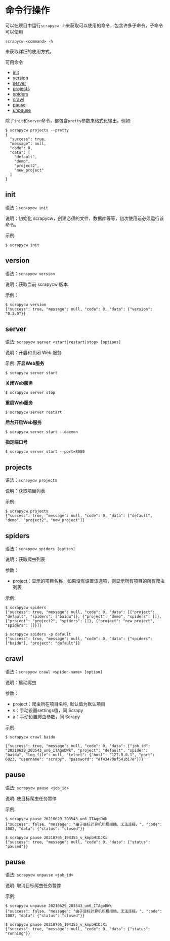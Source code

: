 # 命令行操作

可以在项目中运行`scrapycw -h`来获取可以使用的命令，包含许多子命令，子命令可以使用
```
scrapycw <command> -h
```
来获取详细的使用方式。

可用命令

- [init](#init)
- [version](#version)
- [server](#server)
- [projects](#projects)
- [spiders](#spiders)
- [crawl](#crawl)
- [pause](#pause)
- [unpause](#unpause)

除了`init`和`server`命令，都包含`pretty`参数来格式化输出，例如:
```
$ scrapycw projects --pretty
{
  "success": true,
  "message": null,
  "code": 0,
  "data": [
    "default",
    "demo",
    "project2",
    "new_project"
  ]
}
```

## init

语法：`scrapycw init`

说明：初始化 scrapycw，创建必须的文件，数据库等等，初次使用前必须运行该命令。

示例:
```
$ scrapycw init
```

## version

语法：`scrapycw version`

说明：获取当前 scrapycw 版本

示例：
```
$ scrapycw version
{"success": true, "message": null, "code": 0, "data": {"version": "0.3.0"}}
```

## server

语法: `scrapycw server <start|restart|stop> [options]`

说明：开启和关闭 Web 服务

示例:
**开启Web服务**
```
$ scrapycw server start
```

**关闭Web服务**
```
$ scrapycw server stop
```

**重启Web服务**
```
$ scrapycw server restart
```

**后台开启Web服务**
```
$ scrapycw server start --daemon
```

**指定端口号**
```
$ scrapycw server start --port=8080
```

## projects

语法：`scrapycw projects`

说明：获取项目列表

示例:
```
$ scrapycw projects
{"success": true, "message": null, "code": 0, "data": ["default", "demo", "project2", "new_project"]}
```

## spiders

语法：`scrapycw spiders [option]`

说明：获取爬虫列表

参数：

- project：显示的项目名称，如果没有设置该选项，则显示所有项目的所有爬虫列表

示例:
```
$ scrapycw spiders
{"success": true, "message": null, "code": 0, "data": [{"project": "default", "spiders": ["baidu"]}, {"project": "demo", "spiders": []}, {"project": "project2", "spiders": []}, {"project": "new_project", "spiders": []}]}

$ scrapycw spiders -p default
{"success": true, "message": null, "code": 0, "data": {"spiders": ["baidu"], "project": "default"}}
```
## crawl

语法：`scrapycw crawl <spider-name> [option]`

说明：启动爬虫

参数：

- project：爬虫所在项目名称, 默认值为默认项目
- s：手动设置settings值，同 Scrapy
- a：手动设置爬虫参数，同 Scrapy

示例:
```
$ scrapycw crawl baidu

{"success": true, "message": null, "code": 0, "data": {"job_id": "20210629_203543_un6_ITAgoDWk", "project": "default", "spider": "baidu", "log_file": null, "telnet": {"host": "127.0.0.1", "port": 6023, "username": "scrapy", "password": "ef434708f541b17e"}}}
```

## pause

语法: `scrapycw pause <job_id>`

说明: 使目标爬虫任务暂停

示例:
```
$ scrapycw pause 20210629_203543_un6_ITAgoDWk
{"success": false, "message": "由于目标计算机积极拒绝，无法连接。", "code": 1002, "data": {"status": "closed"}}

$ scrapycw pause 20210705_194355_v_kmpbHIDJXi
{"success": true, "message": null, "code": 0, "data": {"status": "paused"}}
```

## pause

语法: `scrapycw unpause <job_id>`

说明: 取消目标爬虫任务暂停

示例:
```
$ scrapycw unpause 20210629_203543_un6_ITAgoDWk
{"success": false, "message": "由于目标计算机积极拒绝，无法连接。", "code": 1002, "data": {"status": "closed"}}

$ scrapycw pause 20210705_194355_v_kmpbHIDJXi
{"success": true, "message": null, "code": 0, "data": {"status": "running"}}
```